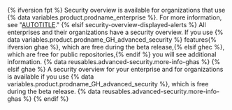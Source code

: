 {% ifversion fpt %}
Security overview is available for organizations that use {% data variables.product.prodname_enterprise %}. For more information, see "[AUTOTITLE](/get-started/learning-about-github/githubs-plans)."
{% elsif security-overview-displayed-alerts %}
All enterprises and their organizations have a security overview. If you use {% data variables.product.prodname_GH_advanced_security %} features{% ifversion ghae %}, which are free during the beta release,{% elsif ghec %}, which are free for public repositories,{% endif %} you will see additional information. {% data reusables.advanced-security.more-info-ghas %}
{% elsif ghae %}
A security overview for your enterprise and for organizations is available if you use {% data variables.product.prodname_GH_advanced_security %}, which is free during the beta release. {% data reusables.advanced-security.more-info-ghas %}
{% endif %}
